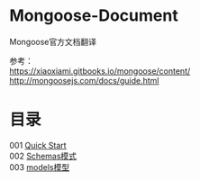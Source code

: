 # Mongoose-Document
Mongoose官方文档翻译

参考：     
https://xiaoxiami.gitbooks.io/mongoose/content/     
http://mongoosejs.com/docs/guide.html

# 目录     

001 [Quick Start](https://github.com/luosijie/Mongoose-Document/blob/master/%5B001%5D%20Quick%20Start.md)          
002 [Schemas模式](https://github.com/luosijie/Mongoose-Document/blob/master/%5B002%5D%20Schemas.md)         
003 [models模型](https://github.com/luosijie/Mongoose-Document/blob/master/%5B003%5Dmodels%E6%A8%A1%E5%9E%8B.md)      
